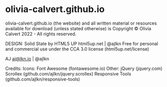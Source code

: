 # olivia-calvert.github.io

olivia-calvert.github.io (the website) and all written material or resources available for download (unless stated otherwise) is Copyright © Olivia Calvert 2022 - All rights reserved. 

DESIGN:
Solid State by HTML5 UP
html5up.net | @ajlkn
Free for personal and commercial use under the CCA 3.0 license (html5up.net/license)

AJ
aj@lkn.io | @ajlkn

Credits:
	Icons:
		Font Awesome (fontawesome.io)
	Other:
		jQuery (jquery.com)
		Scrollex (github.com/ajlkn/jquery.scrollex)
		Responsive Tools (github.com/ajlkn/responsive-tools)
